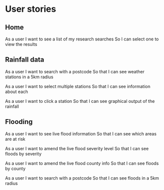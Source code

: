 # User stories

## Home

As a user
I want to see a list of my research searches
So I can select one to view the results

## Rainfall data

As a user
I want to search with a postcode
So that I can see weather stations in a 5km radius

As a user
I want to select multiple stations
So that I can see information about each

As a user
I want to click a station
So that I can see graphical output of the rainfall

## Flooding

As a user
I want to see live flood information
So that I can see which areas are at risk

As a user
I want to amend the live flood severity level
So that I can see floods by severity

As a user
I want to amend the live flood county info
So that I can see floods by county

As a user
I want to search with a postcode
So that I can see floods in a 5km radius

